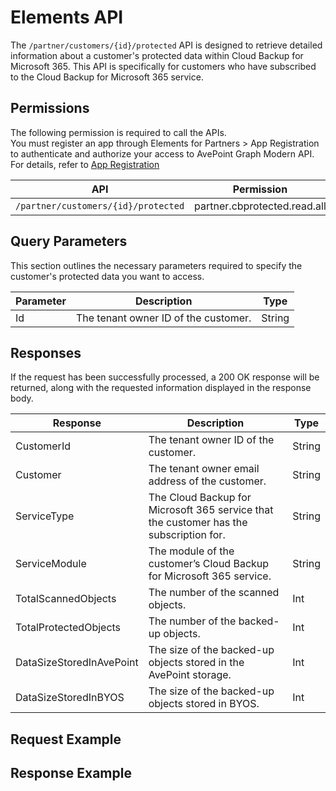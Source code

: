 # Elements API

The `/partner/customers/{id}/protected` API is designed to retrieve detailed information about a customer's protected data within Cloud Backup for Microsoft 365. This API is specifically for customers who have subscribed to the Cloud Backup for Microsoft 365 service.

## Permissions  

The following permission is required to call the APIs.  
You must register an app through Elements for Partners > App Registration to authenticate and authorize your access to AvePoint Graph Modern API. For details, refer to [App Registration](https://cdn.avepoint.com/assets/apelements-webhelp/avepoint-elements-for-partners/index.htm#!Documents/appregistration.htm)  

| API | Permission  |
|-----------|-------|
| `/partner/customers/{id}/protected` |partner.cbprotected.read.all |  

## Query Parameters  

This section outlines the necessary parameters required to specify the customer's protected data you want to access.  

| Parameter | Description | Type |
| --- | --- | --- |
| Id | The tenant owner ID of the customer. | String |

## Responses

If the request has been successfully processed, a 200 OK response will be returned, along with the requested information displayed in the response body.

| Response | Description | Type |
| --- | --- | --- |
| CustomerId | The tenant owner ID of the customer. | String |
| Customer | The tenant owner email address of the customer. | String |
| ServiceType | The Cloud Backup for Microsoft 365 service that the customer has the subscription for. | String |
| ServiceModule | The module of the customer’s Cloud Backup for Microsoft 365 service. | String |
| TotalScannedObjects | The number of the scanned objects. | Int |
| TotalProtectedObjects | The number of the backed-up objects. | Int |
| DataSizeStoredInAvePoint | The size of the backed-up objects stored in the AvePoint storage. | Int |
| DataSizeStoredInBYOS | The size of the backed-up objects stored in BYOS. | Int |

## Request Example  



## Response Example  


